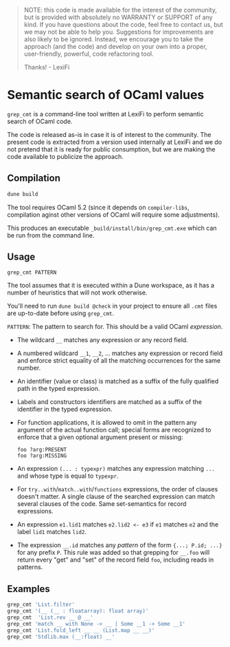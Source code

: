 > NOTE: this code is made available for the interest of the community, but is
> provided with absolutely no WARRANTY or SUPPORT of any kind. If you have
> questions about the code, feel free to contact us, but we may not be able to
> help you.  Suggestions for improvements are also likely to be
> ignored. Instead, we encourage you to take the approach (and the code) and
> develop on your own into a proper, user-friendly, powerful, code refactoring tool.
>
> Thanks! - LexiFi

# Semantic search of OCaml values

`grep_cmt` is a command-line tool written at LexiFi to perform semantic search
of OCaml code.

The code is released as-is in case it is of interest to the community. The
present code is extracted from a version used internally at LexiFi and we do not
pretend that it is ready for public consumption, but we are making the code
available to publicize the approach.

## Compilation

```sh
dune build
```

The tool requires OCaml 5.2 (since it depends on `compiler-libs`, compilation
aginst other versions of OCaml will require some adjustments).

This produces an executable `_build/install/bin/grep_cmt.exe` which can be run
from the command line.

## Usage

```shell
grep_cmt PATTERN
```

The tool assumes that it is executed within a Dune workspace, as it has a number
of heuristics that will not work otherwise.

You'll need to run `dune build @check` in your project to ensure all `.cmt`
files are up-to-date before using `grep_cmt`.

`PATTERN`: The pattern to search for. This should be a valid OCaml *expression*.

- The wildcard `__` matches any expression or any record field.

- A numbered wildcard `__1`, `__2`, ... matches any expression or record field
  and enforce strict equality of all the matching occurrences for the same
  number.

- An identifier (value or class) is matched as a suffix of the fully qualified
  path in the typed expression.

- Labels and constructors identifiers are matched as a suffix of the identifier
  in the typed expression.

- For function applications, it is allowed to omit in the pattern any argument
  of the actual function call; special forms are recognized to enforce that a
  given optional argument present or missing:
  ```
  foo ?arg:PRESENT
  foo ?arg:MISSING
  ```

- An expression `(... : typexpr)` matches any expression matching `...` and
  whose type is equal to `typexpr`.

- For `try..with`/`match..with`/`functions` expressions, the order of clauses
  doesn't matter.  A single clause of the searched expression can match several
  clauses of the code.  Same set-semantics for record expressions.

- An expression `e1.lid1` matches `e2.lid2 <- e3` if `e1` matches `e2` and the
  label `lid1` matches `lid2`.

- The expression `__.id` matches any *pattern* of the form `{...; P.id; ...}`
  for any prefix `P`. This rule was added so that grepping for `__.foo` will
  return every "get" and "set" of the record field `foo`, including reads in
  patterns.

## Examples

```sh
grep_cmt 'List.filter'
grep_cmt '(__ (__ : floatarray): float array)'
grep_cmt  'List.rev __ @ __'
grep_cmt 'match __ with None -> __ | Some __1 -> Some __1'
grep_cmt 'List.fold_left __ __ (List.map __ __)'
grep_cmt 'Stdlib.max (__:float) __'
```
